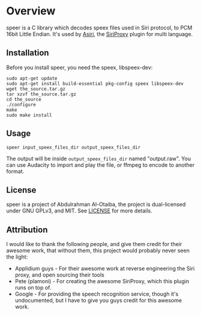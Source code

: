 # Overview
speer is a C library which decodes speex files used in Siri protocol, to PCM 16bit Little Endian. It's used by [Asiri](https://github.com/alotaiba/SiriProxy-Asiri), the [SiriProxy](https://github.com/plamoni/SiriProxy) plugin for multi language.

## Installation
Before you install speer, you need the speex, libspeex-dev:

    sudo apt-get update
    sudo apt-get install build-essential pkg-config speex libspeex-dev
    wget the_source.tar.gz
    tar xzvf the_source.tar.gz
    cd the_source
    ./configure
    make
    sudo make install

## Usage
`speer input_speex_files_dir output_speex_files_dir`

The output will be inside `output_speex_files_dir` named "output.raw". You can use Audacity to import and play the file, or ffmpeg to encode to another format.

## License
speer is a project of Abdulrahman Al-Otaiba, the project is dual-licensed under GNU GPLv3, and MIT. See [LICENSE](https://github.com/alotaiba/speer/blob/master/LICENSE) for more details.

## Attribution
I would like to thank the following people, and give them credit for their awesome work, that without them, this project would probably never seen the light:

* Applidium guys - For their awesome work at reverse engineering the Siri proxy, and open sourcing their tools
* Pete (plamoni) - For creating the awesome SiriProxy, which this plugin runs on top of.
* Google - For providing the speech recognition service, though it's undocumented, but I have to give you guys credit for this awesome work.